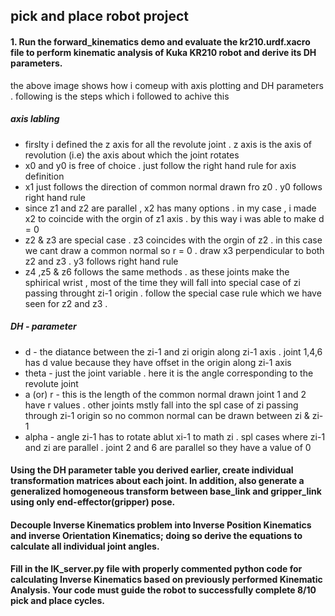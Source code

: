 ## pick and place robot project 

[//]: # (Image References)
[image1]: ./img/car_notcar.jpg
[image2]: ./img/hog.jpg
[image4]: ./img/pipeline.jpg
[image3]: ./img/searching_window.jpg




#### 1. Run the forward_kinematics demo and evaluate the kr210.urdf.xacro file to perform kinematic analysis of Kuka KR210 robot and derive its DH parameters.

the above image shows how i comeup with axis plotting and DH parameters . following is the steps which i followed to achive this

##### axis labling

* firslty i defined the z axis for all the revolute joint . z axis is the axis of revolution (i.e) the axis about which the joint rotates
* x0 and y0 is free of choice . just follow the right hand rule for axis definition
* x1 just follows the direction of common normal drawn fro z0 . y0 follows right hand rule
* since z1 and z2 are parallel , x2 has many options . in my case , i made x2 to coincide with the orgin of z1 axis . by this way i was able to make d = 0 
* z2 & z3 are special case . z3 coincides with the orgin of z2 . in this case we cant draw a common normal so r = 0 . draw x3 perpendicular to both z2 and z3 . y3 follows right hand rule 
* z4 ,z5 & z6 follows the same methods . as these joints make the sphirical wrist , most of the time they will fall into special case of zi passing throught zi-1 origin . follow the special case rule which we have seen for z2 and z3 .

##### DH - parameter 

* d - the diatance between the zi-1 and zi origin along zi-1 axis . joint 1,4,6 has d value because they have offset in the origin along zi-1 axis 
* theta - just the joint variable . here it is the angle corresponding to the revolute joint 
* a (or) r  - this is the length of the common normal drawn joint 1 and 2 have r values . other joints mstly fall into the spl case of zi passing through zi-1 origin so no common normal can be drawn between zi & zi-1  
* alpha - angle zi-1 has to rotate ablut xi-1 to math zi . spl cases where zi-1 and zi are parallel . joint 2 and 6 are parallel so they have a value of 0 


#### Using the DH parameter table you derived earlier, create individual transformation matrices about each joint. In addition, also generate a generalized homogeneous transform between base_link and gripper_link using only end-effector(gripper) pose.


#### Decouple Inverse Kinematics problem into Inverse Position Kinematics and inverse Orientation Kinematics; doing so derive the equations to calculate all individual joint angles.

#### Fill in the IK_server.py file with properly commented python code for calculating Inverse Kinematics based on previously performed Kinematic Analysis. Your code must guide the robot to successfully complete 8/10 pick and place cycles. 

